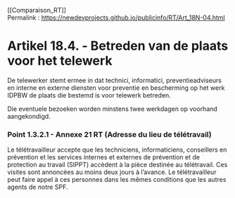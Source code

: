 [[Comparaison_RT]]  
Permalink : https://newdevprojects.github.io/publicinfo/RT/Art_18N-04.html

# Artikel 18.4. - Betreden van de plaats voor het telewerk

De telewerker stemt ermee in dat technici, informatici, preventieadviseurs en interne en externe diensten voor preventie en bescherming op het werk IDPBW de plaats die bestemd is voor telewerk betreden. 

Die eventuele bezoeken worden minstens twee werkdagen op voorhand aangekondigd. 

### Point 1.3.2.1 - Annexe 21 RT (Adresse du lieu de télétravail)

Le télétravailleur accepte que les techniciens, informaticiens, conseillers en prévention et les services internes et externes de prévention et de protection au travail (SIPPT) accèdent à la pièce destinée au télétravail. Ces visites sont annoncées au moins deux jours à l’avance. Le télétravailleur peut faire appel à ces personnes dans les mêmes conditions que les autres agents de notre SPF. 

